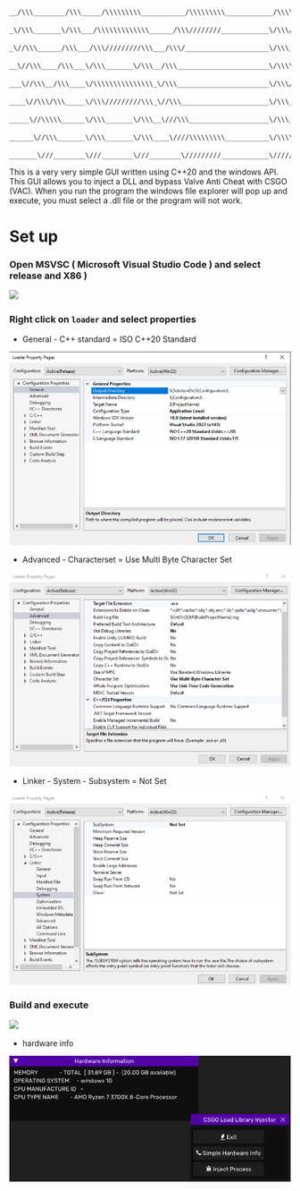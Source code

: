 ```

__/\\\________/\\\_____/\\\\\\\\\___________/\\\\\\\\\____________/\\\\\\\\\\\\\________________________________________________________________________        
 _\/\\\_______\/\\\___/\\\\\\\\\\\\\______/\\\////////____________\/\\\/////////\\\______________________________________________________________________       
  _\//\\\______/\\\___/\\\/////////\\\___/\\\/_____________________\/\\\_______\/\\\____/\\\__/\\\___/\\\\\\\\\___________________________________________      
   __\//\\\____/\\\___\/\\\_______\/\\\__/\\\_______________________\/\\\\\\\\\\\\\\____\//\\\/\\\___/\\\/////\\\__/\\\\\\\\\_____/\\\\\\\\\\__/\\\\\\\\\\_     
    ___\//\\\__/\\\____\/\\\\\\\\\\\\\\\_\/\\\_______________________\/\\\/////////\\\____\//\\\\\___\/\\\\\\\\\\__\////////\\\___\/\\\//////__\/\\\//////__    
     ____\//\\\/\\\_____\/\\\/////////\\\_\//\\\______________________\/\\\_______\/\\\_____\//\\\____\/\\\//////_____/\\\\\\\\\\__\/\\\\\\\\\\_\/\\\\\\\\\\_   
      _____\//\\\\\______\/\\\_______\/\\\__\///\\\____________________\/\\\_______\/\\\__/\\_/\\\_____\/\\\__________/\\\/////\\\__\////////\\\_\////////\\\_  
       ______\//\\\_______\/\\\_______\/\\\____\////\\\\\\\\\___________\/\\\\\\\\\\\\\/__\//\\\\/______\/\\\_________\//\\\\\\\\/\\__/\\\\\\\\\\__/\\\\\\\\\\_ 
        _______\///________\///________\///________\/////////____________\/////////////_____\////________\///___________\////////\//__\//////////__\//////////__

```

This is a very very simple GUI written using C++20 and the windows API. This GUI allows you to inject a DLL and bypass Valve Anti Cheat with CSGO (VAC). When you run the program the windows file explorer will pop up and execute, you must select a .dll file or the program will not work. 

# Set up 

### Open MSVSC ( Microsoft Visual Studio Code ) and select release and X86 ) ###

![](git/Set1.png)

### Right click on `loader` and select properties ###

* General - C++ standard = ISO C++20 Standard 

![](git/Properties.png)

* Advanced - Characterset = Use Multi Byte Character Set

![](git/Prop2.png)

* Linker - System - Subsystem = Not Set

![](git/Prop3.png)

### Build and execute ### 

![](git/Example.png)

* hardware info 

![](git/Hardware.png)







